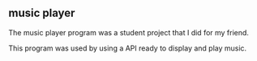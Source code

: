 ## music player
The music player program was a student project that I did for my friend.

This program was used by using a API ready to display and play music.
